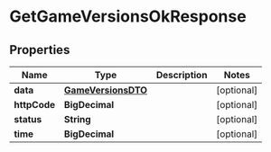 

# GetGameVersionsOkResponse


## Properties

| Name | Type | Description | Notes |
|------------ | ------------- | ------------- | -------------|
|**data** | [**GameVersionsDTO**](GameVersionsDTO.md) |  |  [optional] |
|**httpCode** | **BigDecimal** |  |  [optional] |
|**status** | **String** |  |  [optional] |
|**time** | **BigDecimal** |  |  [optional] |



